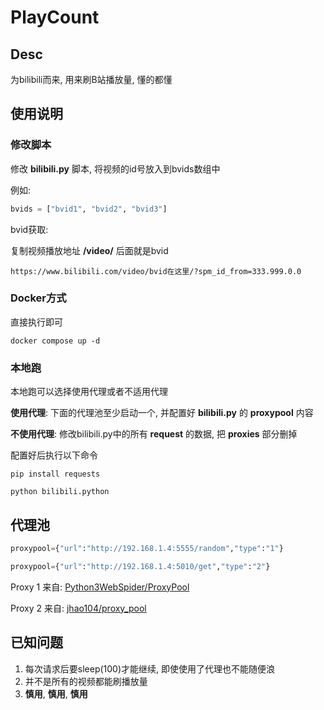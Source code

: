 # PlayCount

## Desc

为bilibili而来, 用来刷B站播放量, 懂的都懂

## 使用说明

### 修改脚本

修改 **bilibili.py** 脚本, 将视频的id号放入到bvids数组中

例如:

```python
bvids = ["bvid1", "bvid2", "bvid3"]
```

bvid获取:

复制视频播放地址 **/video/** 后面就是bvid

```
https://www.bilibili.com/video/bvid在这里/?spm_id_from=333.999.0.0
```

### Docker方式

直接执行即可

```shell
docker compose up -d
```

### 本地跑

本地跑可以选择使用代理或者不适用代理

**使用代理**: 下面的代理池至少启动一个, 并配置好 **bilibili.py** 的 **proxypool** 内容

**不使用代理**: 修改bilibili.py中的所有 **request** 的数据, 把 **proxies** 部分删掉

配置好后执行以下命令

```shell
pip install requests

python bilibili.python
```


## 代理池

```python
proxypool={"url":"http://192.168.1.4:5555/random","type":"1"}

proxypool={"url":"http://192.168.1.4:5010/get","type":"2"}
```

Proxy 1 来自: [Python3WebSpider/ProxyPool](https://github.com/Python3WebSpider/ProxyPool)

Proxy 2 来自: [jhao104/proxy_pool](https://github.com/jhao104/proxy_pool)

## 已知问题

1. 每次请求后要sleep(100)才能继续, 即使使用了代理也不能随便浪
2. 并不是所有的视频都能刷播放量
3. **慎用**, **慎用**, **慎用**
